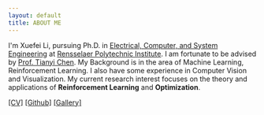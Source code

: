 ```yaml
---
layout: default
title: ABOUT ME
---
```


I'm Xuefei Li, pursuing Ph.D. in [Electrical, Computer, and System Engineering](https://www.ecse.rpi.edu/) at [Rensselaer Polytechnic Institute](https://www.rpi.edu/). I am fortunate to be advised by [Prof. Tianyi Chen](https://chentianyi1991.github.io/).
My Background is in the area of Machine Learning, Reinforcement Learning. I also have some experience in Computer Vision and Visualization.
My current research interest focuses on the theory and applications of **Reinforcement Learning** and **Optimization**. 

[[CV]](pdf/cv_fei.pdf) [[Github]](https://github.com/SnowflyLXF) [[Gallery]](https://snowflylxf.github.io/)

